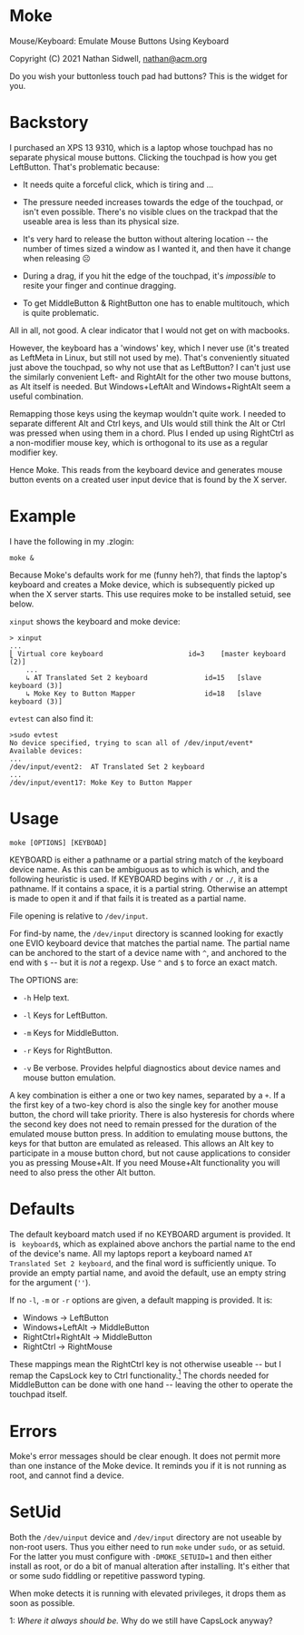 # Moke

Mouse/Keyboard: Emulate Mouse Buttons Using Keyboard

Copyright (C) 2021 Nathan Sidwell, nathan@acm.org

Do you wish your buttonless touch pad had buttons? This is the widget
for you.

# Backstory

I purchased an XPS 13 9310, which is a laptop whose touchpad has no
separate physical mouse buttons. Clicking the touchpad is how you get
LeftButton. That's problematic because:

* It needs quite a forceful click, which is tiring and ...

* The pressure needed increases towards the edge of the touchpad, or
  isn't even possible. There's no visible clues on the trackpad that
  the useable area is less than its physical size.

* It's very hard to release the button without altering location --
  the number of times sized a window as I wanted it, and then have it
  change when releasing ☹

* During a drag, if you hit the edge of the touchpad, it's
  _impossible_ to resite your finger and continue dragging.

* To get MiddleButton & RightButton one has to enable multitouch,
  which is quite problematic.

All in all, not good. A clear indicator that I would not get on with
macbooks.

However, the keyboard has a 'windows' key, which I never use (it's
treated as LeftMeta in Linux, but still not used by me). That's
conveniently situated just above the touchpad, so why not use that as
LeftButton?  I can't just use the similarly convenient Left- and
RightAlt for the other two mouse buttons, as Alt itself is needed.
But Windows+LeftAlt and Windows+RightAlt seem a useful combination.

Remapping those keys using the keymap wouldn't quite work.  I needed
to separate different Alt and Ctrl keys, and UIs would still think the
Alt or Ctrl was pressed when using them in a chord.  Plus I ended up
using RightCtrl as a non-modifier mouse key, which is orthogonal to
its use as a regular modifier key.

Hence Moke. This reads from the keyboard device and generates mouse
button events on a created user input device that is found by the X
server.

# Example

I have the following in my .zlogin:
```shell
moke &
```

Because Moke's defaults work for me (funny heh?), that finds the
laptop's keyboard and creates a Moke device, which is subsequently
picked up when the X server starts. This use requires moke to be
installed setuid, see below.

`xinput` shows the keyboard and moke device:

```shell
> xinput   
...
⎣ Virtual core keyboard                   	id=3	[master keyboard (2)]
    ...
    ↳ AT Translated Set 2 keyboard            	id=15	[slave  keyboard (3)]
    ↳ Moke Key to Button Mapper               	id=18	[slave  keyboard (3)]

```

`evtest` can also find it:
```shell
>sudo evtest
No device specified, trying to scan all of /dev/input/event*
Available devices:
...
/dev/input/event2:	AT Translated Set 2 keyboard
...
/dev/input/event17:	Moke Key to Button Mapper
```

# Usage
```shell
moke [OPTIONS] [KEYBOAD]
```

KEYBOARD is either a pathname or a partial string match of the
keyboard device name. As this can be ambiguous as to which is which,
and the following heuristic is used. If KEYBOARD begins with `/` or
`./`, it is a pathname. If it contains a space, it is a partial
string.  Otherwise an attempt is made to open it and if that fails it
is treated as a partial name.

File opening is relative to `/dev/input`.

For find-by name, the `/dev/input` directory is scanned looking for
exactly one EVIO keyboard device that matches the partial name.  The
partial name can be anchored to the start of a device name with `^`,
and anchored to the end with `$` -- but it is _not_ a regexp.  Use `^`
and `$` to force an exact match.

The OPTIONS are:

* `-h` Help text.

* `-l` Keys for LeftButton.

* `-m` Keys for MiddleButton.

* `-r` Keys for RightButton.

* `-v` Be verbose.  Provides helpful diagnostics about device names
  and mouse button emulation.

A key combination is either a one or two key names, separated by a
`+`.  If a the first key of a two-key chord is also the single key for
another mouse button, the chord will take priority.  There is also
hysteresis for chords where the second key does not need to remain
pressed for the duration of the emulated mouse button press.  In
addition to emulating mouse buttons, the keys for that button are
emulated as released. This allows an Alt key to participate in a mouse
button chord, but not cause applications to consider you as pressing
Mouse+Alt.  If you need Mouse+Alt functionality you will need to also
press the other Alt button.

# Defaults

The default keyboard match used if no KEYBOARD argument is provided.
It is ` keyboard$`, which as explained above anchors the partial name
to the end of the device's name.  All my laptops report a keyboard
named `AT Translated Set 2 keyboard`, and the final word is
sufficiently unique. To provide an empty partial name, and avoid the
default, use an empty string for the argument (`''`).

If no `-l`, `-m` or `-r` options are given, a default mapping is
provided. It is:

* Windows -> LeftButton
* Windows+LeftAlt -> MiddleButton
* RightCtrl+RightAlt -> MiddleButton
* RightCtrl -> RightMouse

These mappings mean the RightCtrl key is not otherwise useable -- but
I remap the CapsLock key to Ctrl functionality.<a
href="#1"><sup>1</sup></a> The chords needed for MiddleButton can be
done with one hand -- leaving the other to operate the touchpad
itself.

# Errors

Moke's error messages should be clear enough.  It does not permit more
than one instance of the Moke device.  It reminds you if it is not
running as root, and cannot find a device.

# SetUid

Both the `/dev/uinput` device and `/dev/input` directory are not
useable by non-root users. Thus you either need to run `moke` under
`sudo`, or as setuid. For the latter you must configure with
`-DMOKE_SETUID=1` and then either install as root, or do a bit of
manual alteration after installing. It's either that or some sudo
fiddling or repetitive password typing.

When moke detects it is running with elevated privileges, it drops
them as soon as possible.

<a name="1">1</a>: _Where it always should be._ Why do we still have
CapsLock anyway?

